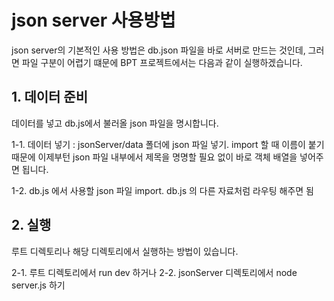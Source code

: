 
# json server 사용방법

json server의 기본적인 사용 방법은 db.json 파일을 바로 서버로 만드는 것인데,
그러면 파일 구분이 어렵기 떄문에 BPT 프로젝트에서는 다음과 같이 실행하겠습니다.

## 1. 데이터 준비

데이터를 넣고 db.js에서 불러올 json 파일을 명시합니다.

1-1. 데이터 넣기 : jsonServer/data 폴더에 json 파일 넣기.
import 할 때 이름이 붙기 때문에 이제부턴 json 파일 내부에서 제목을 명명할 필요 없이 바로 객체 배열을 넣어주면 됩니다.

1-2. db.js 에서 사용할 json 파일 import.
db.js 의 다른 자료처럼 라우팅 해주면 됨

## 2. 실행

루트 디렉토리나 해당 디렉토리에서 실행하는 방법이 있습니다.

2-1. 루트 디렉토리에서 run dev 하거나
2-2. jsonServer 디렉토리에서 node server.js 하기

<!-- 참고한 자료 : JSON 서버 여러 개 만들기 -->
<!-- https://stackoverflow.com/questions/36836424/cant-watch-multiple-files-with-json-server -->

<!-- 참고한 자료 : 값을 생성 위한 템플릿 -->
<!-- https://json-generator.com/ -->